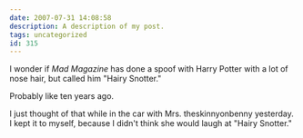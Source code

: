 ```yaml
---
date: 2007-07-31 14:08:58
description: A description of my post.
tags: uncategorized
id: 315
---
```

I wonder if <em>Mad Magazine</em> has done a spoof with Harry Potter with a lot of nose hair, but called him "Hairy Snotter."

Probably like ten years ago.

I just thought of that while in the car with Mrs. theskinnyonbenny yesterday.  I kept it to myself, because I didn't think she would laugh at "Hairy Snotter."